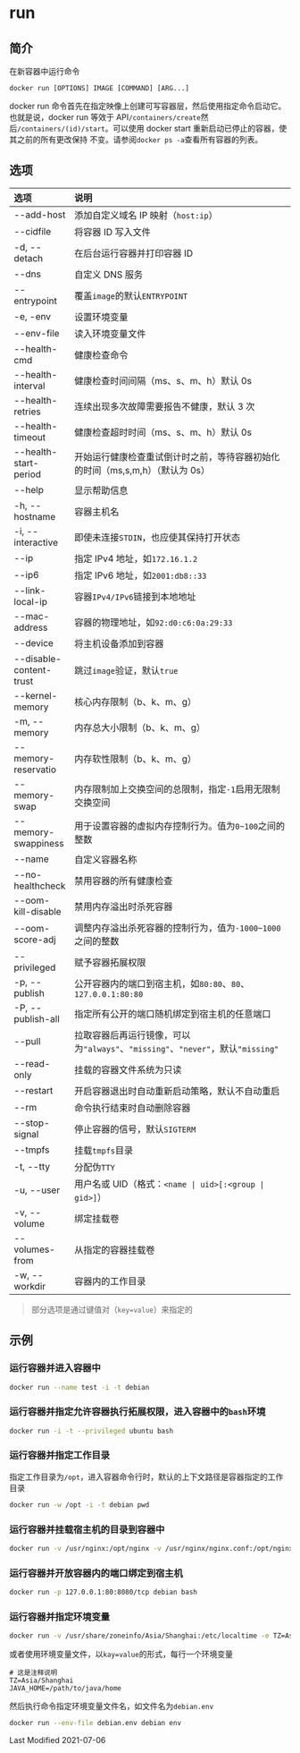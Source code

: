# run

## 简介

在新容器中运行命令

```
docker run [OPTIONS] IMAGE [COMMAND] [ARG...]
```

docker run 命令首先在指定映像上创建可写容器层，然后使用指定命令启动它。 也就是说，docker run 等效于
API`/containers/create`然后`/containers/(id)/start`。可以使用 docker start 重新启动已停止的容器，使其之前的所有更改保持
不变。请参阅`docker ps -a`查看所有容器的列表。

## 选项

<style>
table th:first-of-type {
    width: 18%;
}
</style>

| 选项                    | 说明                                                                            |
| :---------------------- | :------------------------------------------------------------------------------ |
| --add-host              | 添加自定义域名 IP 映射（`host:ip`）                                             |
| --cidfile               | 将容器 ID 写入文件                                                              |
| -d, --detach            | 在后台运行容器并打印容器 ID                                                     |
| --dns                   | 自定义 DNS 服务                                                                 |
| --entrypoint            | 覆盖`image`的默认`ENTRYPOINT`                                                   |
| -e, -env                | 设置环境变量                                                                    |
| --env-file              | 读入环境变量文件                                                                |
| --health-cmd            | 健康检查命令                                                                    |
| --health-interval       | 健康检查时间间隔（ms、s、m、h）默认 0s                                          |
| --health-retries        | 连续出现多次故障需要报告不健康，默认 3 次                                       |
| --health-timeout        | 健康检查超时时间（ms、s、m、h）默认 0s                                          |
| --health-start-period   | 开始运行健康检查重试倒计时之前，等待容器初始化的时间（ms,s,m,h）（默认为 0s）   |
| --help                  | 显示帮助信息                                                                    |
| -h, --hostname          | 容器主机名                                                                      |
| -i, --interactive       | 即使未连接`STDIN`，也应使其保持打开状态                                         |
| --ip                    | 指定 IPv4 地址，如`172.16.1.2`                                                  |
| --ip6                   | 指定 IPv6 地址，如`2001:db8::33`                                                |
| --link-local-ip         | 容器`IPv4/IPv6`链接到本地地址                                                   |
| --mac-address           | 容器的物理地址，如`92:d0:c6:0a:29:33`                                           |
| --device                | 将主机设备添加到容器                                                            |
| --disable-content-trust | 跳过`image`验证，默认`true`                                                     |
| --kernel-memory         | 核心内存限制（b、k、m、g）                                                      |
| -m, --memory            | 内存总大小限制（b、k、m、g）                                                    |
| --memory-reservatio     | 内存软性限制（b、k、m、g）                                                      |
| --memory-swap           | 内存限制加上交换空间的总限制，指定`-1`启用无限制交换空间                        |
| --memory-swappiness     | 用于设置容器的虚拟内存控制行为。值为`0~100`之间的整数                           |
| --name                  | 自定义容器名称                                                                  |
| --no-healthcheck        | 禁用容器的所有健康检查                                                          |
| --oom-kill-disable      | 禁用内存溢出时杀死容器                                                          |
| --oom-score-adj         | 调整内存溢出杀死容器的控制行为，值为`-1000~1000`之间的整数                      |
| --privileged            | 赋予容器拓展权限                                                                |
| -p, --publish           | 公开容器内的端口到宿主机，如`80:80`、`80`、`127.0.0.1:80:80`                    |
| -P, --publish-all       | 指定所有公开的端口随机绑定到宿主机的任意端口                                    |
| --pull                  | 拉取容器后再运行镜像，可以为`"always"`、`"missing"`、`"never"`，默认`"missing"` |
| --read-only             | 挂载的容器文件系统为只读                                                        |
| --restart               | 开启容器退出时自动重新启动策略，默认不自动重启                                  |
| --rm                    | 命令执行结束时自动删除容器                                                      |
| --stop-signal           | 停止容器的信号，默认`SIGTERM`                                                   |
| --tmpfs                 | 挂载`tmpfs`目录                                                                 |
| -t, --tty               | 分配伪`TTY`                                                                     |
| -u, --user              | 用户名或 UID（格式：`<name \| uid>[:<group \| gid>]`）                          |
| -v, --volume            | 绑定挂载卷                                                                      |
| --volumes-from          | 从指定的容器挂载卷                                                              |
| -w, --workdir           | 容器内的工作目录                                                                |

>部分选项是通过键值对（`key=value`）来指定的

## 示例

### 运行容器并进入容器中

```bash
docker run --name test -i -t debian
```

### 运行容器并指定允许容器执行拓展权限，进入容器中的`bash`环境

```bash
docker run -i -t --privileged ubuntu bash
```

### 运行容器并指定工作目录

指定工作目录为`/opt`，进入容器命令行时，默认的上下文路径是容器指定的工作目录

```bash
docker run -w /opt -i -t debian pwd
```

### 运行容器并挂载宿主机的目录到容器中

```bash
docker run -v /usr/nginx:/opt/nginx -v /usr/nginx/nginx.conf:/opt/nginx/nginx.conf -i -t nginx ls -lAhFR /opt/nginx
```

### 运行容器并开放容器内的端口绑定到宿主机

```bash
docker run -p 127.0.0.1:80:8080/tcp debian bash
```

### 运行容器并指定环境变量

```bash
docker run -v /usr/share/zoneinfo/Asia/Shanghai:/etc/localtime -e TZ=Asia/Shanghai debian env
```

或者使用环境变量文件，以`kay=value`的形式，每行一个环境变量

```env
# 这是注释说明
TZ=Asia/Shanghai
JAVA_HOME=/path/to/java/home
```

然后执行命令指定环境变量文件名，如文件名为`debian.env`

```bash
docker run --env-file debian.env debian env
```

Last Modified 2021-07-06
